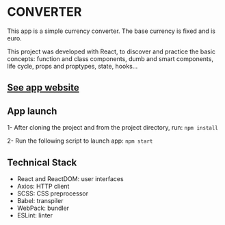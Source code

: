 # CONVERTER

This app is a simple currency converter. The base currency is fixed and is euro.

This project was developed with React, to discover and practice the basic concepts: function and class components, dumb and smart components, life cycle, props and proptypes, state, hooks...

## [See app website]()

## App launch

1- After cloning the project and from the project directory, run: `npm install`

2- Run the following script to launch app: `npm start`

## Technical Stack

- React and ReactDOM: user interfaces
- Axios: HTTP client
- SCSS: CSS preprocessor
- Babel: transpiler
- WebPack: bundler
- ESLint: linter
